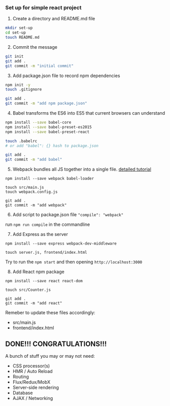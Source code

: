 ### Set up for simple react project

1. Create a directory and README.md file
  ```bash
  mkdir set-up
  cd set-up
  touch README.md
  ```

2. Commit the message
  ```bash
  git init
  git add .
  git commit -m "initial commit"
  ```

3. Add package.json file to record npm dependencies
  ```bash
  npm init -y
  touch .gitignore

  git add .
  git commit -m "add npm package.json"
  ```

4. Babel transforms the ES6 into ES5 that current browsers can understand
  ```bash
  npm install --save babel-core
  npm install --save babel-preset-es2015
  npm install --save babel-preset-react

  touch .babelrc
  # or add "babel": {} hash to package.json

  git add .
  git commit -m "add babel"
  ```

5. Webpack bundles all JS together into a single file.
[detailed tutorial](http://andrewhfarmer.com/build-your-own-starter/#4-webpack)
  ```
  npm install --save webpack babel-loader

  touch src/main.js
  touch webpack.config.js

  git add .
  git commit -m "add webpack"
  ```

6. Add script to package.json file
  `"compile": "webpack"`

  run `npm run compile` in the commandline

7. Add Express as the server
  ```
  npm install --save express webpack-dev-middleware

  touch server.js, frontend/index.html
  ```

  Try to run the `npm start` and then opening `http://localhost:3000`

8. Add React npm package

  ```
  npm install --save react react-dom

  touch src/Counter.js

  git add .
  git commit -m "add react"
  ```

  Remeber to update these files accordingly:
  - src/main.js
  - frontend/index.html

## DONE!!! CONGRATULATIONS!!!

A bunch of stuff you may or may not need:

- CSS processor(s)
- HMR / Auto Reload
- Routing
- Flux/Redux/MobX
- Server-side rendering
- Database
- AJAX / Networking
